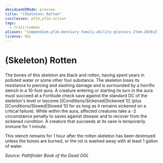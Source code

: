 ```yaml
---
obsidianUIMode: preview
title: "(Skeleton) Rotten"
cssclasses: pf2e,pf2e-action
tags:
  - trait/common
aliases: "Compendium.pf2e.bestiary-family-ability-glossary.Item.2GhEuIlgLj02gV9r"
license: OGL
---
```

# (Skeleton) Rotten

### 






The bones of this skeleton are black and rotten, having spent years in polluted water or some other foul substance. The skeleton loses its resistance to piercing and slashing damage and is surrounded by a horrific stench in a 10-foot aura. A creature entering or starting its turn in the aura must succeed at a Fortitude check save against the standard DC of the skeleton's level or become [[Conditions/Sickened|Sickened 1]] (plus [[Conditions/Slowed|Slowed 1]] for as long as it remains sickened on a critical failure). While within the aura, affected creatures take a -2 circumstance penalty to saves against disease and to recover from the sickened condition. A creature that succeeds at its save is temporarily immune for 1 minute.

This stench remains for 1 hour after the rotten skeleton has been destroyed unless the bones are burned, or the rot is washed away with at least 1 gallon of water.

*Source: Pathfinder Book of the Dead*
*OGL*